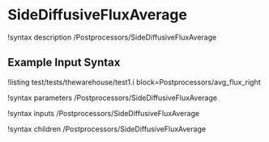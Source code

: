 # SideDiffusiveFluxAverage

!syntax description /Postprocessors/SideDiffusiveFluxAverage

## Example Input Syntax

!listing test/tests/thewarehouse/test1.i block=Postprocessors/avg_flux_right

!syntax parameters /Postprocessors/SideDiffusiveFluxAverage

!syntax inputs /Postprocessors/SideDiffusiveFluxAverage

!syntax children /Postprocessors/SideDiffusiveFluxAverage
